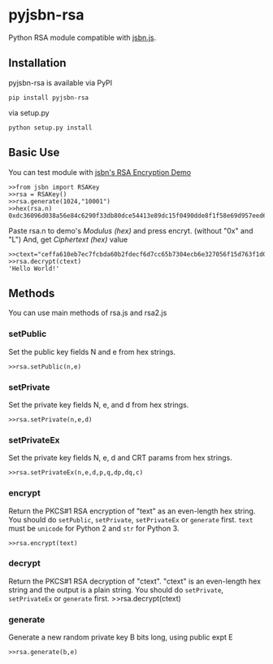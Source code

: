 # pyjsbn-rsa
Python RSA module compatible with [jsbn.js](https://github.com/jasondavies/jsbn).


## Installation

pyjsbn-rsa is available via PyPI

    pip install pyjsbn-rsa

via setup.py

	python setup.py install
	
## Basic Use
You can test module with [jsbn's RSA Encryption Demo](http://www-cs-students.stanford.edu/~tjw/jsbn/rsa.html)

    >>from jsbn import RSAKey
    >>rsa = RSAKey()
    >>rsa.generate(1024,"10001")
    >>hex(rsa.n)
    0xdc36096d038a56e84c6290f33db80dce54413e89dc15f0490dde8f1f58e69d957eed66c9537918b8fefd6a3fc9fc7b2551ac595bc77c2b98bcfa13f7deb17e94890ae4f28016f0d3e09450054263ae71f81539b09ea42b854492691e94de5671835b4ce91b9756b651ec4bbebe63eec8b7274e157b8de07457f2d3563119ac53L

    
Paste rsa.n to demo's *Modulus (hex)* and press encryt. (without "0x" and "L") And, get *Ciphertext (hex)* value

    >>ctext="ceffa610eb7ec7fcbda60b2fdecf6d7cc65b7304ecb6e327056f15d763f1d079d376dbc801861a0ccb2731f836e75de0bb22350b3cd0d18eed216619b9e64a59dc06e15ef2531f0d3c176882444c5919dd751e9bcaefadff372d847b001a298751ebc69f9d310d92c217ab2fa433e3b3c7e8edf4744849560a317ef7f4ee7266"
    >>rsa.decrypt(ctext)
    'Hello World!'
    

## Methods
You can use main methods of rsa.js and rsa2.js

### setPublic
Set the public key fields N and e from hex strings.

    >>rsa.setPublic(n,e)

### setPrivate
Set the private key fields N, e, and d from hex strings.

	>>rsa.setPrivate(n,e,d)

### setPrivateEx
Set the private key fields N, e, d and CRT params from hex strings.

	>>rsa.setPrivateEx(n,e,d,p,q,dp,dq,c)
### encrypt
Return the PKCS#1 RSA encryption of "text" as an even-length hex string. You should do ```setPublic```, ```setPrivate```, ```setPrivateEx``` or ```generate``` first. `text` must be ```unicode``` for Python 2 and ```str``` for Python 3.

    >>rsa.encrypt(text)


### decrypt
Return the PKCS#1 RSA decryption of "ctext". "ctext" is an even-length hex string and the output is a plain string. You should do ```setPrivate```, ```setPrivateEx``` or ```generate``` first.
    >>rsa.decrypt(ctext)

### generate
Generate a new random private key B bits long, using public expt E

	>>rsa.generate(b,e)
